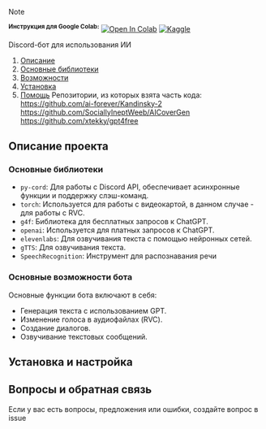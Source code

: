 > [!Note]
<sup><strong>Инструкция для Google Colab:</strong></sup> [![Open In Colab](https://colab.research.google.com/assets/colab-badge.svg)](https://colab.research.google.com/) [![Kaggle](https://img.shields.io/badge/-Kaggle-20BEFF?logo=kaggle&logoColor=white)](https://www.kaggle.com/)

Discord-бот для использования ИИ
1. [Описание](#section-1)
2. [Основные библиотеки](#section-2)
3. [Возможности](#section-3)
4. [Установка](#section-4)
5. [Помощь](#section-5)
Репозитории, из которых взята часть кода:
https://github.com/ai-forever/Kandinsky-2                                
https://github.com/SociallyIneptWeeb/AICoverGen                                
https://github.com/xtekky/gpt4free

## Описание проекта <a name="section-1"></a>

### Основные библиотеки <a name="section-2"></a>

- `py-cord`: Для работы с Discord API, обеспечивает асинхронные функции и поддержку слэш-команд.
- `torch`: Используется для работы с видеокартой, в данном случае - для работы с RVC.
- `g4f`: Библиотека для бесплатных запросов к ChatGPT.
- `openai`: Используется для платных запросов к ChatGPT.
- `elevenlabs`: Для озвучивания текста с помощью нейронных сетей.
- `gTTS`: Для озвучивания текста.
- `SpeechRecognition`: Инструмент для распознавания речи

### Основные возможности бота <a name="section-3"></a>

Основные функции бота включают в себя:

- Генерация текста с использованием GPT.
- Изменение голоса в аудиофайлах (RVC).
- Создание диалогов.
- Озвучивание текстовых сообщений.

## Установка и настройка <a name="section-4"></a>


## Вопросы и обратная связь <a name="section-5"></a>

Если у вас есть вопросы, предложения или ошибки, создайте вопрос в issue

